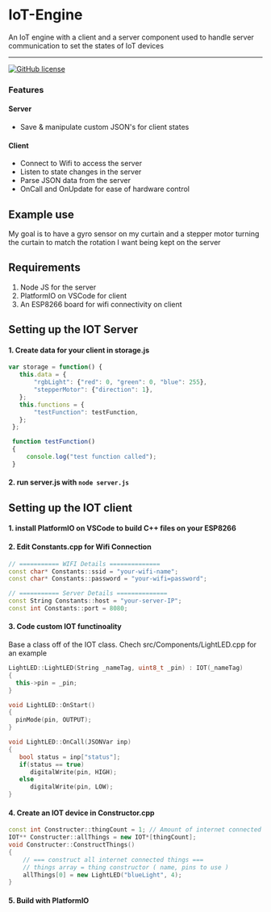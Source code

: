 # IoT-Engine
An IoT engine with a client and a server component used to handle server communication to set the states of IoT devices


----

[![GitHub license](https://img.shields.io/github/license/Naereen/StrapDown.js.svg)](/LICENSE)

### Features
#### Server
- Save & manipulate custom JSON's for client states
#### Client
- Connect to Wifi to access the server
- Listen to state changes in the server
- Parse JSON data from the server
- OnCall and OnUpdate for ease of hardware control

## Example use
My goal is to have a gyro sensor on my curtain and a stepper motor turning the curtain to match the rotation I want being kept on the server

## Requirements
1) Node JS for the server
2) PlatformIO on VSCode for client
3) An ESP8266 board for wifi connectivity on client

## Setting up the IOT Server
#### 1. Create data for your client in storage.js
```js
var storage = function() {
   this.data = {
       "rgbLight": {"red": 0, "green": 0, "blue": 255},
       "stepperMotor": {"direction": 1},
   };
   this.functions = {
       "testFunction": testFunction,
   };
 };

 function testFunction()
 {
     console.log("test function called");
 }
```
#### 2. run server.js with `node server.js`

## Setting up the IOT client
#### 1. install PlatformIO on VSCode to build C++ files on your ESP8266
#### 2. Edit Constants.cpp for Wifi Connection
```cpp
// =========== WIFI Details ==============
const char* Constants::ssid = "your-wifi-name";
const char* Constants::password = "your-wifi=password";

// =========== Server Details ==============
const String Constants::host = "your-server-IP";
const int Constants::port = 8080;
```
#### 3. Code custom IOT functinoality
Base a class off of the IOT class. Chech src/Components/LightLED.cpp for an example
```cpp
LightLED::LightLED(String _nameTag, uint8_t _pin) : IOT(_nameTag)
{
  this->pin = _pin;
}

void LightLED::OnStart()
{
  pinMode(pin, OUTPUT);
}

void LightLED::OnCall(JSONVar inp)
{
   bool status = inp["status"];
   if(status == true)
      digitalWrite(pin, HIGH);
   else
      digitalWrite(pin, LOW);
}
```
#### 4. Create an IOT device in Constructor.cpp
```cpp
const int Constructer::thingCount = 1; // Amount of internet connected proccess run in code
IOT** Constructer::allThings = new IOT*[thingCount];
void Constructer::ConstructThings()
{
    // === construct all internet connected things ===
    // things array = thing constructor ( name, pins to use )
    allThings[0] = new LightLED("blueLight", 4);
}
```
#### 5. Build with PlatformIO
